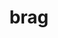 ---
category: 4-letters
denotation: null
name: brag
reference_link: https://www.etymonline.com/word/brag
root_language: null
root_name: null
title: brag
type: free
word_sums:
- respelling: brag
  sum: 'Brag + '
---
